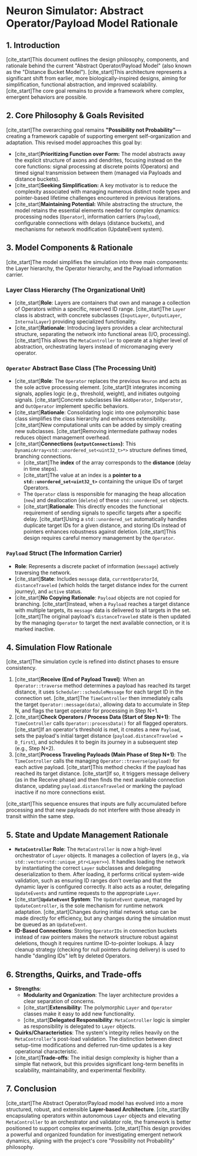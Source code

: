 # Neuron Simulator: Abstract Operator/Payload Model Rationale

## 1. Introduction

[cite_start]This document outlines the design philosophy, components, and rationale behind the current "Abstract Operator/Payload Model" (also known as the "Distance Bucket Model"). [cite_start]This architecture represents a significant shift from earlier, more biologically-inspired designs, aiming for simplification, functional abstraction, and improved scalability. [cite_start]The core goal remains to provide a framework where complex, emergent behaviors are possible.

## 2. Core Philosophy & Goals Revisited

[cite_start]The overarching goal remains **"Possibility not Probability"**—creating a framework capable of supporting emergent self-organization and adaptation. This revised model approaches this goal by:

* [cite_start]**Prioritizing Function over Form:** The model abstracts away the explicit structure of axons and dendrites, focusing instead on the core functions: signal processing at discrete points (Operators) and timed signal transmission between them (managed via Payloads and distance buckets).
* [cite_start]**Seeking Simplification:** A key motivator is to reduce the complexity associated with managing numerous distinct node types and pointer-based lifetime challenges encountered in previous iterations.
* [cite_start]**Maintaining Potential:** While abstracting the structure, the model retains the essential elements needed for complex dynamics: processing nodes (`Operator`), information carriers (`Payload`), configurable connections with delays (distance buckets), and mechanisms for network modification (UpdateEvent system).

## 3. Model Components & Rationale

[cite_start]The model simplifies the simulation into three main components: the Layer hierarchy, the Operator hierarchy, and the Payload information carrier.

### Layer Class Hierarchy (The Organizational Unit)

* [cite_start]**Role**: Layers are containers that own and manage a collection of Operators within a specific, reserved ID range. [cite_start]The `Layer` class is abstract, with concrete subclasses (`InputLayer`, `OutputLayer`, `InternalLayer`) providing specialized functionality.
* [cite_start]**Rationale**: Introducing layers provides a clear architectural structure, separating the network into functional areas (I/O, processing). [cite_start]This allows the `MetaController` to operate at a higher level of abstraction, orchestrating layers instead of micromanaging every operator.

### `Operator` Abstract Base Class (The Processing Unit)

* [cite_start]**Role**: The `Operator` replaces the previous `Neuron` and acts as the sole active processing element. [cite_start]It integrates incoming signals, applies logic (e.g., threshold, weight), and initiates outgoing signals. [cite_start]Concrete subclasses like `AddOperator`, `InOperator`, and `OutOperator` implement specific behaviors.
* [cite_start]**Rationale**: Consolidating logic into one polymorphic base class simplifies the class hierarchy and enhances extensibility. [cite_start]New computational units can be added by simply creating new subclasses. [cite_start]Removing intermediate pathway nodes reduces object management overhead.
* [cite_start]**Connections (`outputConnections`)**: This `DynamicArray<std::unordered_set<uint32_t>*>` structure defines timed, branching connections.
    * [cite_start]The **index** of the array corresponds to the **distance** (delay in time steps).
    * [cite_start]The value at an index is a **pointer to a `std::unordered_set<uint32_t>`** containing the unique IDs of target Operators.
    * The `Operator` class is responsible for managing the heap allocation (`new`) and deallocation (`delete`) of these `std::unordered_set` objects.
    * [cite_start]**Rationale**: This directly encodes the functional requirement of sending signals to specific targets after a specific delay. [cite_start]Using a `std::unordered_set` automatically handles duplicate target IDs for a given distance, and storing IDs instead of pointers enhances robustness against deletion. [cite_start]This design requires careful memory management by the `Operator`.

### `Payload` Struct (The Information Carrier)

* **Role**: Represents a discrete packet of information (`message`) actively traversing the network.
* [cite_start]**State**: Includes `message` data, `currentOperatorId`, `distanceTraveled` (which holds the target distance index for the current journey), and `active` status.
* [cite_start]**No Copying Rationale**: `Payload` objects are not copied for branching. [cite_start]Instead, when a `Payload` reaches a target distance with multiple targets, its `message` data is delivered to all targets in the set. [cite_start]The original payload's `distanceTraveled` state is then updated by the managing `Operator` to target the next available connection, or it is marked inactive.

## 4. Simulation Flow Rationale

[cite_start]The simulation cycle is refined into distinct phases to ensure consistency.

1.  [cite_start]**Receive (End of Payload Travel)**: When an `Operator::traverse` method determines a payload has reached its target distance, it uses `Scheduler::scheduleMessage` for each target ID in the connection set. [cite_start]The `TimeController` then immediately calls the target `Operator::message(data)`, allowing data to accumulate in Step N, and flags the target operator for processing in Step N+1.
2.  [cite_start]**Check Operators / Process Data (Start of Step N+1)**: The `TimeController` calls `Operator::processData()` for all flagged operators. [cite_start]If an operator's threshold is met, it creates a new `Payload`, sets the payload's initial target distance (`payload.distanceTraveled = D_first`), and schedules it to begin its journey in a subsequent step (e.g., Step N+2).
3.  [cite_start]**Process Traveling Payloads (Main Phase of Step N+1)**: The `TimeController` calls the managing `Operator::traverse(payload)` for each active payload. [cite_start]This method checks if the payload has reached its target distance. [cite_start]If so, it triggers message delivery (as in the Receive phase) and then finds the next available connection distance, updating `payload.distanceTraveled` or marking the payload inactive if no more connections exist.

[cite_start]This sequence ensures that inputs are fully accumulated before processing and that new payloads do not interfere with those already in transit within the same step.

## 5. State and Update Management Rationale

* **`MetaController` Role**: The `MetaController` is now a high-level orchestrator of `Layer` objects. It manages a collection of layers (e.g., via `std::vector<std::unique_ptr<Layer>>`). It handles loading the network by instantiating the correct `Layer` subclasses and delegating deserialization to them. After loading, it performs critical system-wide validation, such as ensuring ID ranges don't overlap and that the dynamic layer is configured correctly. It also acts as a router, delegating `UpdateEvents` and runtime requests to the appropriate `Layer`.
* [cite_start]**`UpdateEvent` System**: The `UpdateEvent` queue, managed by `UpdateController`, is the sole mechanism for runtime network adaptation. [cite_start]Changes during initial network setup can be made directly for efficiency, but any changes during the simulation must be queued as an `UpdateEvent`.
* **ID-Based Connections**: Storing `OperatorIDs` in connection buckets instead of raw pointers makes the network structure robust against deletions, though it requires runtime ID-to-pointer lookups. A lazy cleanup strategy (checking for null pointers during delivery) is used to handle "dangling IDs" left by deleted Operators.

## 6. Strengths, Quirks, and Trade-offs

* **Strengths**:
    * **Modularity and Organization**: The layer architecture provides a clear separation of concerns.
    * [cite_start]**Extensibility**: The polymorphic `Layer` and `Operator` classes make it easy to add new functionality.
    * [cite_start]**Delegated Responsibility**: `MetaController` logic is simpler as responsibility is delegated to `Layer` objects.
* **Quirks/Characteristics**: The system's integrity relies heavily on the `MetaController`'s post-load validation. The distinction between direct setup-time modifications and deferred run-time updates is a key operational characteristic.
* [cite_start]**Trade-offs**: The initial design complexity is higher than a simple flat network, but this provides significant long-term benefits in scalability, maintainability, and experimental flexibility.

## 7. Conclusion

[cite_start]The Abstract Operator/Payload model has evolved into a more structured, robust, and extensible **Layer-based Architecture**. [cite_start]By encapsulating operators within autonomous `Layer` objects and elevating `MetaController` to an orchestrator and validator role, the framework is better positioned to support complex experiments. [cite_start]This design provides a powerful and organized foundation for investigating emergent network dynamics, aligning with the project's core "Possibility not Probability" philosophy.